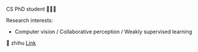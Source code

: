 CS PhD student 👩🏻‍💻

Research interests: 
- Computer vision / Collaborative perception / Weakly supervised learning 

📗 zhihu [Link](https://www.zhihu.com/people/han-yu-shan-72-62) 

<!--
**CatOneTwo/CatOneTWO** is a ✨ _special_ ✨ repository because its `README.md` (this file) appears on your GitHub profile.

Here are some ideas to get you started:

- 🔭 I’m currently working on ...
- 🌱 I’m currently learning ...
- 👯 I’m looking to collaborate on ...
- 🤔 I’m looking for help with ...
- 💬 Ask me about ...
- 📫 How to reach me: ...
- 😄 Pronouns: ...
- ⚡ Fun fact: ...
-->
